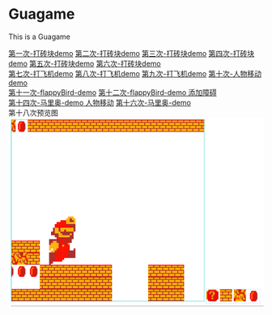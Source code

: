 # Guagame
This is a Guagame

<font color=#0099ff>[第一次-打砖块demo](http://wantsuchen.top/Guagame/%E7%AC%AC%E4%B8%80%E6%AC%A1/game.html)</font>
<font color=#0099ff>[第二次-打砖块demo](http://wantsuchen.top/Guagame/%E7%AC%AC%E4%BA%8C%E6%AC%A1/game.html)</font>
<font color=#0099ff>[第三次-打砖块demo](http://wantsuchen.top/Guagame/%E7%AC%AC%E4%B8%89%E6%AC%A1/game.html)</font>
<font color=#0099ff>[第四次-打砖块demo](http://wantsuchen.top/Guagame/%E7%AC%AC%E5%9B%9B%E6%AC%A1/game.html)</font>
<font color=#0099ff>[第五次-打砖块demo](http://wantsuchen.top/Guagame/%E7%AC%AC%E4%BA%94%E6%AC%A1/game.html)</font>
<font color=#0099ff>[第六次-打砖块demo](http://wantsuchen.top/Guagame/%E7%AC%AC%E5%85%AD%E6%AC%A1/game.html)</font>
<br>
<font color=#0099ff>[第七次-打飞机demo](http://wantsuchen.top/Guagame/%E7%AC%AC%E4%B8%83%E6%AC%A1/game.html)</font>
<font color=#0099ff>[第八次-打飞机demo](http://wantsuchen.top/Guagame/%E7%AC%AC%E5%85%AB%E6%AC%A1/game.html)</font>
<font color=#0099ff>[第九次-打飞机demo](http://wantsuchen.top/Guagame/%E7%AC%AC%E4%B9%9D%E6%AC%A1/game.html)</font>
<font color=#0099ff>[第十次-人物移动demo](http://wantsuchen.top/Guagame/%E7%AC%AC%E5%8D%81%E6%AC%A1/game.html)</font>
<br>
<font color=#0099ff>[第十一次-flappyBird-demo](http://wantsuchen.top/Guagame/%E7%AC%AC%E5%8D%81%E4%B8%80%E6%AC%A1/game.html)</font>
<font color=#0099ff>[第十二次-flappyBird-demo 添加障碍](http://wantsuchen.top/Guagame/%E7%AC%AC%E5%8D%81%E4%BA%8C%E6%AC%A1/game.html)</font><br>
<font color=#0099ff>[第十四次-马里奥-demo 人物移动](http://wantsuchen.top/Guagame/%E7%AC%AC%E5%8D%81%E5%9B%9B%E6%AC%A1/game.html)</font>
<font color=#0099ff>[第十六次-马里奥-demo ](http://wantsuchen.top/Guagame/%E7%AC%AC%E5%8D%81%E5%85%AD%E6%AC%A1/game.html)</font>
<br>
第十八次预览图
![第十八次预览图](https://github.com/fireCCC/Guagame/blob/master/%E9%A2%84%E8%A7%88%E5%9B%BE/%E7%AC%AC%E5%8D%81%E5%85%AB%E6%AC%A1%E9%A2%84%E8%A7%88%E5%9B%BE.png)

